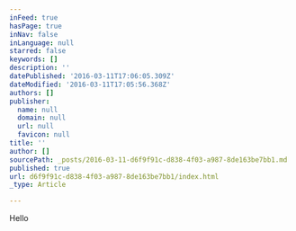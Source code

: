 ```yaml
---
inFeed: true
hasPage: true
inNav: false
inLanguage: null
starred: false
keywords: []
description: ''
datePublished: '2016-03-11T17:06:05.309Z'
dateModified: '2016-03-11T17:05:56.368Z'
authors: []
publisher:
  name: null
  domain: null
  url: null
  favicon: null
title: ''
author: []
sourcePath: _posts/2016-03-11-d6f9f91c-d838-4f03-a987-8de163be7bb1.md
published: true
url: d6f9f91c-d838-4f03-a987-8de163be7bb1/index.html
_type: Article

---
```

Hello